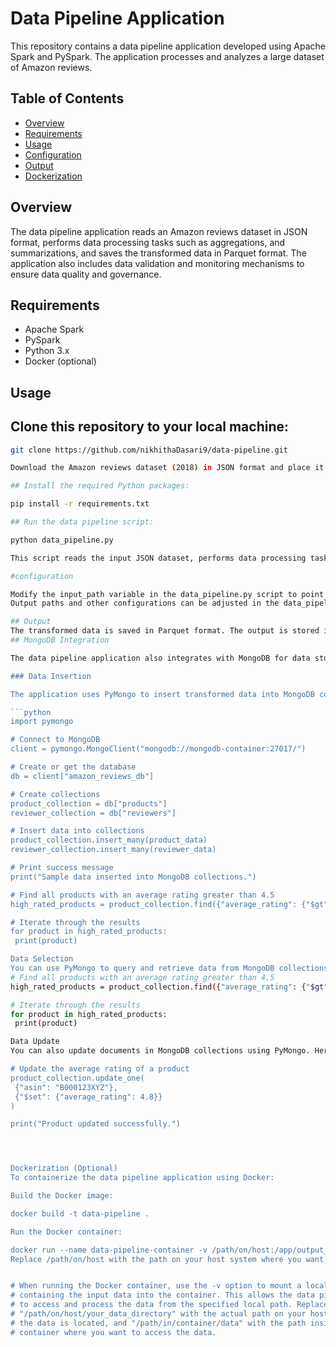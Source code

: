 # Data Pipeline Application

This repository contains a data pipeline application developed using Apache Spark and PySpark. The application processes and analyzes a large dataset of Amazon reviews.

## Table of Contents

- [Overview](#overview)
- [Requirements](#requirements)
- [Usage](#usage)
- [Configuration](#configuration)
- [Output](#output)
- [Dockerization](#dockerization)

## Overview

The data pipeline application reads an Amazon reviews dataset in JSON format, performs data processing tasks such as  aggregations, and summarizations, and saves the transformed data in Parquet format. The application also includes data validation and monitoring mechanisms to ensure data quality and governance.

## Requirements

- Apache Spark
- PySpark
- Python 3.x
- Docker (optional)

## Usage

## Clone this repository to your local machine:

   ```bash
   git clone https://github.com/nikhithaDasari9/data-pipeline.git

Download the Amazon reviews dataset (2018) in JSON format and place it in the repository directory.

## Install the required Python packages:

pip install -r requirements.txt

## Run the data pipeline script:

python data_pipeline.py

This script reads the input JSON dataset, performs data processing tasks, and saves the results in Parquet format.

#configuration

Modify the input_path variable in the data_pipeline.py script to point to the location of your input JSON dataset.
Output paths and other configurations can be adjusted in the data_pipeline.py script.

## Output
The transformed data is saved in Parquet format. The output is stored in the output_parquet_path directory. You can configure the output paths in the data_pipeline.py script.
## MongoDB Integration

The data pipeline application also integrates with MongoDB for data storage and retrieval. Here's how you can perform common tasks using MongoDB within the application:

### Data Insertion

The application uses PyMongo to insert transformed data into MongoDB collections. Sample code to insert data into MongoDB is provided in the `data_pipeline.py` script. Make sure to replace the MongoDB connection string and provide the appropriate data for insertion.

```python
import pymongo

# Connect to MongoDB
client = pymongo.MongoClient("mongodb://mongodb-container:27017/")

# Create or get the database
db = client["amazon_reviews_db"]

# Create collections
product_collection = db["products"]
reviewer_collection = db["reviewers"]

# Insert data into collections
product_collection.insert_many(product_data)
reviewer_collection.insert_many(reviewer_data)

# Print success message
print("Sample data inserted into MongoDB collections.")

# Find all products with an average rating greater than 4.5
high_rated_products = product_collection.find({"average_rating": {"$gt": 4.5}})

# Iterate through the results
for product in high_rated_products:
    print(product)

Data Selection
You can use PyMongo to query and retrieve data from MongoDB collections. Here's an example of how to retrieve data based on a condition:
# Find all products with an average rating greater than 4.5
high_rated_products = product_collection.find({"average_rating": {"$gt": 4.5}})

# Iterate through the results
for product in high_rated_products:
    print(product)

Data Update
You can also update documents in MongoDB collections using PyMongo. Here's an example of how to update the average rating of a product:

# Update the average rating of a product
product_collection.update_one(
    {"asin": "B000123XYZ"},
    {"$set": {"average_rating": 4.8}}
)

print("Product updated successfully.")




Dockerization (Optional)
To containerize the data pipeline application using Docker:

Build the Docker image:

docker build -t data-pipeline .

Run the Docker container:

docker run --name data-pipeline-container -v /path/on/host:/app/output_parquet_path data-pipeline
Replace /path/on/host with the path on your host system where you want to save the output data.


# When running the Docker container, use the -v option to mount a local directory
# containing the input data into the container. This allows the data pipeline script
# to access and process the data from the specified local path. Replace
# "/path/on/host/your_data_directory" with the actual path on your host system where
# the data is located, and "/path/in/container/data" with the path inside the
# container where you want to access the data.